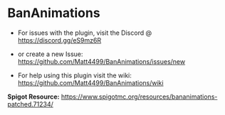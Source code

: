 # BanAnimations
- For issues with the plugin, visit the Discord @ https://discord.gg/eS9mz6R
- or create a new Issue: https://github.com/Matt4499/BanAnimations/issues/new  

- For help using this plugin visit the wiki: https://github.com/Matt4499/BanAnimations/wiki

**Spigot Resource:** https://www.spigotmc.org/resources/bananimations-patched.71234/

